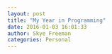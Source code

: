 ```yaml
---
layout: post 
title: "My Year in Programming" 
date: 2016-01-03 16:01:33 
author: Skye Freeman 
categories: Personal
---
```


